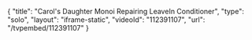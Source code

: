 {
    "title": "Carol's Daughter Monoi Repairing LeaveIn Conditioner",
    "type": "solo",
    "layout": "iframe-static",
    "videoId": "112391107",
    "url": "\/tvpembed\/112391107"
}